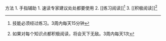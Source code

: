 方法
	1. 手指辅助
		1. 速读专家建议处处都要使用
	2. [[练习阅读]][^2]
	3. [[积极阅读]][^1]

[^1]: 如果对每个知识点都积极阅读，将会天下无敌。3周内每天1次
[^2]: 技能必须经过练习。3周内每天15分钟